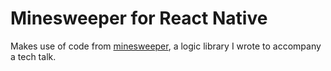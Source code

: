 # Minesweeper for React Native

Makes use of code from [minesweeper](https://github.com/mrozbarry/minesweeper), a logic library I wrote to accompany a tech talk.
